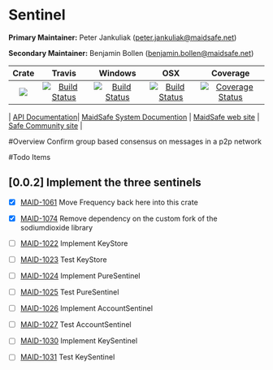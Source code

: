 # Sentinel

**Primary Maintainer:**     Peter Jankuliak (peter.jankuliak@maidsafe.net)

**Secondary Maintainer:**   Benjamin Bollen (benjamin.bollen@maidsafe.net)

|Crate|Travis|Windows|OSX|Coverage|
|:------:|:-------:|:-------:|:-------:|:-------:|
|[![](http://meritbadge.herokuapp.com/sentinel)](https://crates.io/crates/sentinel)|[![Build Status](https://travis-ci.org/maidsafe/sentinel.svg?branch=master)](https://travis-ci.org/maidsafe/sentinel)| [![Build Status](http://ci.maidsafe.net:8080/buildStatus/icon?job=sentinel_win64_status_badge)](http://ci.maidsafe.net:8080/job/sentinel_win64_status_badge/)|[![Build Status](http://ci.maidsafe.net:8080/buildStatus/icon?job=sentinel_osx_status_badge)](http://ci.maidsafe.net:8080/job/sentinel_osx_status_badge/)|[![Coverage Status](https://coveralls.io/repos/dirvine/sentinel/badge.svg)](https://coveralls.io/r/dirvine/sentinel)|

| [API Documentation](http://maidsafe.github.io/sentinel/sentinel/)| [MaidSafe System Documention](http://systemdocs.maidsafe.net/) | [MaidSafe web site](http://www.maidsafe.net) | [Safe Community site](https://forum.safenetwork.io) |

#Overview
Confirm group based consensus on messages in a p2p network

#Todo Items

## [0.0.2] Implement the three sentinels
- [x] [MAID-1061](https://maidsafe.atlassian.net/browse/MAID-1061) Move Frequency back here into this crate
- [x] [MAID-1074](https://maidsafe.atlassian.net/browse/MAID-1074) Remove dependency on the custom fork of the sodiumdioxide library
- [ ] [MAID-1022](https://maidsafe.atlassian.net/browse/MAID-1022) Implement KeyStore
- [ ] [MAID-1023](https://maidsafe.atlassian.net/browse/MAID-1023) Test KeyStore
- [ ] [MAID-1024](https://maidsafe.atlassian.net/browse/MAID-1024) Implement PureSentinel
- [ ] [MAID-1025](https://maidsafe.atlassian.net/browse/MAID-1025) Test PureSentinel
- [ ] [MAID-1026](https://maidsafe.atlassian.net/browse/MAID-1026) Implement AccountSentinel
- [ ] [MAID-1027](https://maidsafe.atlassian.net/browse/MAID-1027) Test AccountSentinel
- [ ] [MAID-1030](https://maidsafe.atlassian.net/browse/MAID-1030) Implement KeySentinel
- [ ] [MAID-1031](https://maidsafe.atlassian.net/browse/MAID-1031) Test KeySentinel

